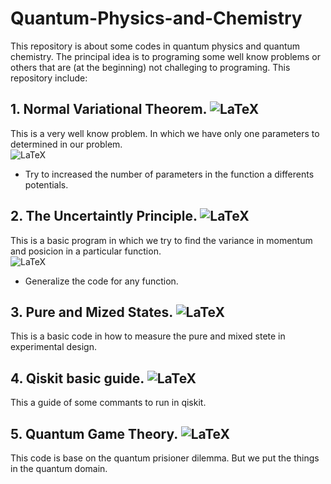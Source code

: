 # Quantum-Physics-and-Chemistry

This repository is about some codes in quantum physics and quantum chemistry. The principal idea is to programing some well know problems or others that are (at the beginning) not challeging to programing.
 This repository include:
 
## 1. Normal Variational Theorem. ![LaTeX](https://img.shields.io/badge/COMPLETE-30%25-orange)
 
This is a very well know problem. In which we have only one parameters to determined in our problem.  
![LaTeX](https://img.shields.io/badge/IMPROVEMENTS-1-ff69b4)
* Try to increased the number of parameters in the function a differents potentials.
 
## 2. The Uncertaintly Principle. ![LaTeX](https://img.shields.io/badge/COMPLETE-45%25-orange)

This is a basic program in which we try to find the variance in momentum and posicion in a particular function.  
![LaTeX](https://img.shields.io/badge/IMPROVEMENTS-1-ff69b4)
* Generalize the code for any function.
 
## 3. Pure and Mized States. ![LaTeX](https://img.shields.io/badge/COMPLETE-45%25-orange)

This is a basic code in how to measure the pure and mixed stete in experimental design.
 
## 4. Qiskit basic guide. ![LaTeX](https://img.shields.io/badge/COMPLETE-45%25-orange)
 
This a guide of some commants to run in qiskit. 
 
## 5. Quantum Game Theory. ![LaTeX](https://img.shields.io/badge/COMPLETE-85%25-green)
 
This code is base on the quantum prisioner dilemma. But we put the things in the quantum domain.
 

